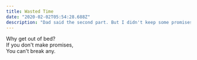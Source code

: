 ```yaml
---
title: Wasted Time
date: "2020-02-02T05:54:28.688Z"
description: "Dad said the second part. But I didn't keep some promises."
---
```


Why get out of bed?\
If you don't make promises,\
You can't break any.